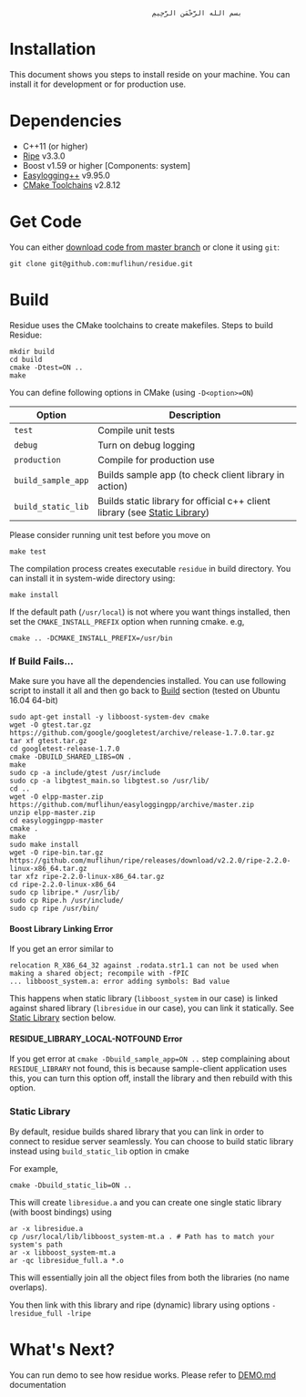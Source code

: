 
                                       ‫بسم الله الرَّحْمَنِ الرَّحِيمِ

# Installation
This document shows you steps to install reside on your machine. You can install it for development or for production use.

# Dependencies
  * C++11 (or higher)
  * [Ripe](https://github.com/muflihun/ripe) v3.3.0
  * Boost v1.59 or higher [Components: system]
  * [Easylogging++](https://github.com/muflihun/easyloggingpp) v9.95.0
  * [CMake Toolchains](https://cmake.org/) v2.8.12
 
# Get Code
You can either [download code from master branch](https://github.com/muflihun/residue/archive/master.zip) or clone it using `git`:

```
git clone git@github.com:muflihun/residue.git
```

# Build
Residue uses the CMake toolchains to create makefiles.
Steps to build Residue:

```
mkdir build
cd build
cmake -Dtest=ON ..
make
```

You can define following options in CMake (using `-D<option>=ON`)

|    Option    | Description                     |
| ------------ | ------------------------------- |
| `test`       | Compile unit tests              |
| `debug`      | Turn on debug logging           |
| `production` | Compile for production use      |
| `build_sample_app` | Builds sample app (to check client library in action) |
| `build_static_lib` | Builds static library for official c++ client library (see [Static Library](#static-library))

Please consider running unit test before you move on

```
make test
```

The compilation process creates executable `residue` in build directory. You can install it in system-wide directory using:

```
make install
```

If the default path (`/usr/local`) is not where you want things installed, then set the `CMAKE_INSTALL_PREFIX` option when running cmake. e.g,

```
cmake .. -DCMAKE_INSTALL_PREFIX=/usr/bin
```

### If Build Fails...
Make sure you have all the dependencies installed. You can use following script to install it all and then go back to [Build](#build) section (tested on Ubuntu 16.04 64-bit)

```
sudo apt-get install -y libboost-system-dev cmake
wget -O gtest.tar.gz https://github.com/google/googletest/archive/release-1.7.0.tar.gz
tar xf gtest.tar.gz
cd googletest-release-1.7.0
cmake -DBUILD_SHARED_LIBS=ON .
make
sudo cp -a include/gtest /usr/include
sudo cp -a libgtest_main.so libgtest.so /usr/lib/
cd ..
wget -O elpp-master.zip https://github.com/muflihun/easyloggingpp/archive/master.zip
unzip elpp-master.zip
cd easyloggingpp-master
cmake .
make
sudo make install
wget -O ripe-bin.tar.gz https://github.com/muflihun/ripe/releases/download/v2.2.0/ripe-2.2.0-linux-x86_64.tar.gz
tar xfz ripe-2.2.0-linux-x86_64.tar.gz
cd ripe-2.2.0-linux-x86_64
sudo cp libripe.* /usr/lib/
sudo cp Ripe.h /usr/include/
sudo cp ripe /usr/bin/
```

#### Boost Library Linking Error

If you get an error similar to

```
relocation R_X86_64_32 against .rodata.str1.1 can not be used when making a shared object; recompile with -fPIC 
... libboost_system.a: error adding symbols: Bad value
```

This happens when static library (`libboost_system` in our case) is linked against shared library (`libresidue` in our case), you can link it statically. See [Static Library](#static-library) section below.

#### RESIDUE_LIBRARY_LOCAL-NOTFOUND Error

If you get error at `cmake -Dbuild_sample_app=ON ..` step complaining about `RESIDUE_LIBRARY` not found, this is because sample-client application uses this, you can turn this option off, install the library and then rebuild with this option.

### Static Library
By default, residue builds shared library that you can link in order to connect to residue server seamlessly. You can choose to build static library instead using `build_static_lib` option in cmake

For example,

```
cmake -Dbuild_static_lib=ON ..
```

This will create `libresidue.a` and you can create one single static library (with boost bindings) using

```
ar -x libresidue.a
cp /usr/local/lib/libboost_system-mt.a . # Path has to match your system's path
ar -x libboost_system-mt.a
ar -qc libresidue_full.a *.o
```

This will essentially join all the object files from both the libraries (no name overlaps).

You then link with this library and ripe (dynamic) library using options `-lresidue_full -lripe`

# What's Next?
You can run demo to see how residue works. Please refer to [DEMO.md](/docs/DEMO.md) documentation
